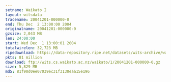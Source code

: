 ```yaml
---
setname: Waikato I
layout: witsdata
tracename: 20041201-000000-0
end: Thu Dec  2 13:00:00 2004
originalname: 20041201-000000-0
gzsize: 2,043 MB
len: 24:00:00
start: Wed Dec  1 13:00:01 2004
totalwirelen: 32,723 MB
ripedownload: https://data-repository.ripe.net/datasets/wits-archive/waikato/1/20041201-000000-0.gz
pkts: 81 million
download: ftp://wits.cs.waikato.ac.nz/waikato/1/20041201-000000-0.gz
size: 5,829 MB
md5: 81f90d0ee07039ec31f3130eaa15e196
---
```

